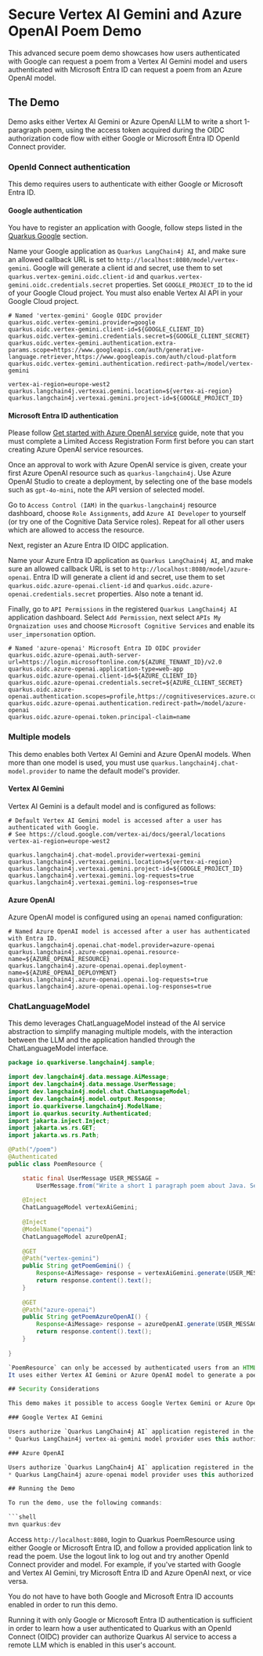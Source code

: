 # Secure Vertex AI Gemini and Azure OpenAI Poem Demo

This advanced secure poem demo showcases how users authenticated with Google can request a poem from a Vertex AI Gemini model and users authenticated with Microsoft Entra ID can request a poem from an Azure OpenAI model.

## The Demo

Demo asks either Vertex AI Gemini or Azure OpenAI LLM to write a short 1-paragraph poem, using the access token acquired during the OIDC authorization code flow with either Google or Microsoft Entra ID OpenId Connect provider.

### OpenId Connect authentication

This demo requires users to authenticate with either Google or Microsoft Entra ID.

#### Google authentication

You have to register an application with Google, follow steps listed in the [Quarkus Google](https://quarkus.io/guides/security-openid-connect-providers#google) section.

Name your Google application as `Quarkus LangChain4j AI`, and make sure an allowed callback URL is set to `http://localhost:8080/model/vertex-gemini`.
Google will generate a client id and secret, use them to set `quarkus.vertex-gemini.oidc.client-id` and `quarkus.vertex-gemini.oidc.credentials.secret` properties.
Set `GOOGLE_PROJECT_ID` to the id of your Google Cloud project.
You must also enable Vertex AI API in your Google Cloud project.

```properties
# Named 'vertex-gemini' Google OIDC provider
quarkus.oidc.vertex-gemini.provider=google
quarkus.oidc.vertex-gemini.client-id=${GOOGLE_CLIENT_ID}
quarkus.oidc.vertex-gemini.credentials.secret=${GOOGLE_CLIENT_SECRET}
quarkus.oidc.vertex-gemini.authentication.extra-params.scope=https://www.googleapis.com/auth/generative-language.retriever,https://www.googleapis.com/auth/cloud-platform
quarkus.oidc.vertex-gemini.authentication.redirect-path=/model/vertex-gemini

vertex-ai-region=europe-west2
quarkus.langchain4j.vertexai.gemini.location=${vertex-ai-region}
quarkus.langchain4j.vertexai.gemini.project-id=${GOOGLE_PROJECT_ID}
```

#### Microsoft Entra ID authentication

Please follow [Get started with Azure OpenAI service](https://learn.microsoft.com/en-us/azure/ai-services/openai/overview#get-started-with-azure-openai-service) guide, note that you must complete a Limited Access Registration Form first before you can start creating Azure OpenAI service resources.

Once an approval to work with Azure OpenAI service is given, create your first Azure OpenAI resource such as `quarkus-langchain4j`.
Use Azure OpenAI Studio to create a deployment, by selecting one of the base models such as `gpt-4o-mini`, note the API version of selected model.

Go to `Access Control (IAM)` in the `quarkus-langchain4j` resource dashboard, choose `Role Assignments`, add `Azure AI Developer` to yourself (or try one of the Cognitive Data Service roles). Repeat for all other users which are allowed to access the resource.

Next, register an Azure Entra ID OIDC application.

Name your Azure Entra ID application as `Quarkus LangChain4j AI`, and make sure an allowed callback URL is set to `http://localhost:8080/model/azure-openai`.
Entra ID will generate a client id and secret, use them to set `quarkus.oidc.azure-openai.client-id` and `quarkus.oidc.azure-openai.credentials.secret` properties. Also note a tenant id.

Finally, go to `API Permissions` in the registered `Quarkus LangChain4j AI` application dashboard.
Select `Add Permission`, next select `APIs My Orgnaization uses` and choose `Microsoft Cognitive Services` and enable its `user_impersonation` option.

```properties
# Named 'azure-openai' Microsoft Entra ID OIDC provider
quarkus.oidc.azure-openai.auth-server-url=https://login.microsoftonline.com/${AZURE_TENANT_ID}/v2.0
quarkus.oidc.azure-openai.application-type=web-app
quarkus.oidc.azure-openai.client-id=${AZURE_CLIENT_ID}
quarkus.oidc.azure-openai.credentials.secret=${AZURE_CLIENT_SECRET}
quarkus.oidc.azure-openai.authentication.scopes=profile,https://cognitiveservices.azure.com/.default
quarkus.oidc.azure-openai.authentication.redirect-path=/model/azure-openai
quarkus.oidc.azure-openai.token.principal-claim=name
```

### Multiple models

This demo enables both Vertex AI Gemini and Azure OpenAI models.
When more than one model is used, you must use `quarkus.langchain4j.chat-model.provider` to name the default model's provider.

#### Vertex AI Gemini

Vertex AI Gemini is a default model and is configured as follows:

```properties
# Default Vertex AI Gemini model is accessed after a user has authenticated with Google.
# See https://cloud.google.com/vertex-ai/docs/geeral/locations
vertex-ai-region=europe-west2

quarkus.langchain4j.chat-model.provider=vertexai-gemini
quarkus.langchain4j.vertexai.gemini.location=${vertex-ai-region}
quarkus.langchain4j.vertexai.gemini.project-id=${GOOGLE_PROJECT_ID}
quarkus.langchain4j.vertexai.gemini.log-requests=true
quarkus.langchain4j.vertexai.gemini.log-responses=true
```

#### Azure OpenAI

Azure OpenAI model is configured using an `openai` named configuration:

```properties
# Named Azure OpenAI model is accessed after a user has authenticated with Entra ID.
quarkus.langchain4j.openai.chat-model.provider=azure-openai
quarkus.langchain4j.azure-openai.openai.resource-name=${AZURE_OPENAI_RESOURCE}
quarkus.langchain4j.azure-openai.openai.deployment-name=${AZURE_OPENAI_DEPLOYMENT}
quarkus.langchain4j.azure-openai.openai.log-requests=true
quarkus.langchain4j.azure-openai.openai.log-responses=true
```

### ChatLanguageModel

This demo leverages ChatLanguageModel instead of the AI service abstraction to simplify managing multiple models, with the interaction between the LLM and the application handled through the ChatLanguageModel interface.

```java
package io.quarkiverse.langchain4j.sample;

import dev.langchain4j.data.message.AiMessage;
import dev.langchain4j.data.message.UserMessage;
import dev.langchain4j.model.chat.ChatLanguageModel;
import dev.langchain4j.model.output.Response;
import io.quarkiverse.langchain4j.ModelName;
import io.quarkus.security.Authenticated;
import jakarta.inject.Inject;
import jakarta.ws.rs.GET;
import jakarta.ws.rs.Path;

@Path("/poem")
@Authenticated
public class PoemResource {

    static final UserMessage USER_MESSAGE = 
        UserMessage.from("Write a short 1 paragraph poem about Java. Set an author name to the model (or deployment) name which created the poem.");
    
    @Inject
    ChatLanguageModel vertexAiGemini;
    
    @Inject
    @ModelName("openai")
    ChatLanguageModel azureOpenAI;
    
    @GET
    @Path("vertex-gemini")
    public String getPoemGemini() {
        Response<AiMessage> response = vertexAiGemini.generate(USER_MESSAGE);
        return response.content().text();
    }
        
    @GET
    @Path("azure-openai")
    public String getPoemAzureOpenAI() {
        Response<AiMessage> response = azureOpenAI.generate(USER_MESSAGE);
        return response.content().text();
    }
    
}

`PoemResource` can only be accessed by authenticated users from an HTML page generated after a successful authentication. 
It uses either Vertex AI Gemini or Azure OpenAI model to generate a poem.

## Security Considerations

This demo makes it possible to access Google Vertex Gemini or Azure OpenAI models only to users who have authenticated with either Google or Microsoft Entra ID and authorized the registered `Quarkus LangChain4j AI` application to access either of these models on behalf of the currently authenticated user.

### Google Vertex AI Gemini

Users authorize `Quarkus LangChain4j AI` application registered in the Google Cloud project to use the access token to access Google Generative API on behalf of the currently authenticated user. This authorization is requested from users during the authentication process and is configured by adding additional `quarkus.oidc.vertex-gemini.authentication.extra-params.scope=https://www.googleapis.com/auth/generative-language.retriever,https://www.googleapis.com/auth/cloud-platform` scopes in the application properties.
* Quarkus LangChain4j vertex-ai-gemini model provider uses this authorized token on behalf of the current user to access Google Vertex AI endpoint.

### Azure OpenAI

Users authorize `Quarkus LangChain4j AI` application registered in the Azure Entra ID dashboard to use the access token to access Azure OpenAI Generative API on behalf of the currently authenticated user. This authorization is requested from users during the authentication process and is configuring the following scopes:  `quarkus.oidc.azure-openai.authentication.scopes=profile,https://cognitiveservices.azure.com/.default` scopes in the application properties.
* Quarkus LangChain4j azure-openai model provider uses this authorized token on behalf of the current user to access Azure OpenAI endpoint.

## Running the Demo

To run the demo, use the following commands:

```shell
mvn quarkus:dev
```

Access `http://localhost:8080`, login to Quarkus PoemResource using either Google or Microsoft Entra ID, and follow a provided application link to read the poem.
Use the logout link to log out and try another OpenId Connect provider and model. For example, if you've started with Google and Vertex AI Gemini, try Microsoft Entra ID and Azure OpenAI next, or vice versa.

You do not have to have both Google and Microsoft Entra ID accounts enabled in order to run this demo.

Running it with only Google or Microsoft Entra ID authentication is sufficient in order to learn how a user authenticated to Quarkus with an OpenId Connect (OIDC) provider can authorize Quarkus AI service to access a remote LLM which is enabled in this user's account.

